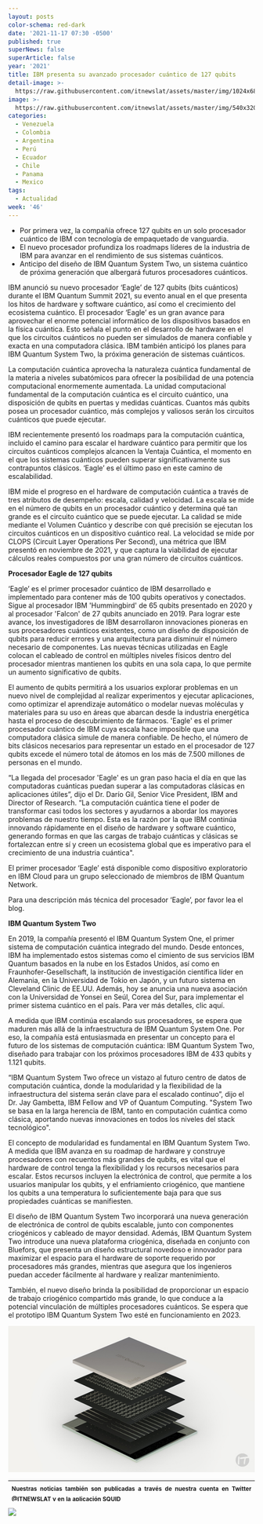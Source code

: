 ```yaml
---
layout: posts
color-schema: red-dark
date: '2021-11-17 07:30 -0500'
published: true
superNews: false
superArticle: false
year: '2021'
title: IBM presenta su avanzado procesador cuántico de 127 qubits
detail-image: >-
  https://raw.githubusercontent.com/itnewslat/assets/master/img/1024x680/IBM_Chip-g.jpg
image: >-
  https://raw.githubusercontent.com/itnewslat/assets/master/img/540x320/IBM_Chip-p.jpg
categories:
  - Venezuela
  - Colombia
  - Argentina
  - Perú
  - Ecuador
  - Chile
  - Panama
  - Mexico
tags:
  - Actualidad
week: '46'
---
```

- Por primera vez, la compañía ofrece 127 qubits en un solo procesador cuántico de IBM con tecnología de empaquetado de vanguardia.
- El nuevo procesador profundiza los roadmaps líderes de la industria de IBM para avanzar en el rendimiento de sus sistemas cuánticos.
- Anticipo del diseño de IBM Quantum System Two, un sistema cuántico de próxima generación que albergará futuros procesadores cuánticos.

IBM anunció su nuevo procesador ‘Eagle’ de 127 qubits (bits cuánticos) durante el IBM Quantum Summit 2021, su evento anual en el que presenta los hitos de hardware y software cuántico, así como el crecimiento del ecosistema cuántico. El procesador ‘Eagle’ es
un gran avance para aprovechar el enorme potencial informático de los dispositivos basados en la física cuántica. Esto señala el punto en el desarrollo de hardware en el que los circuitos cuánticos no pueden ser simulados de manera confiable y exacta en una computadora clásica. IBM también anticipó los planes para IBM Quantum System Two, la próxima generación de sistemas cuánticos.
 
La computación cuántica aprovecha la naturaleza cuántica fundamental de la materia a niveles subatómicos para ofrecer la posibilidad de una potencia computacional enormemente aumentada. La unidad computacional fundamental de la computación cuántica es el circuito cuántico, una disposición de qubits en puertas y medidas cuánticas. Cuantos más qubits posea un procesador cuántico, más complejos y valiosos serán los circuitos cuánticos que puede ejecutar.
 
IBM recientemente presentó los roadmaps para la computación cuántica, incluido el camino para escalar el hardware cuántico para permitir que los circuitos cuánticos complejos alcancen la Ventaja Cuántica, el momento en el que los sistemas cuánticos pueden superar significativamente sus contrapuntos clásicos. ‘Eagle’ es el último paso en este camino de escalabilidad.
 
IBM mide el progreso en el hardware de computación cuántica a través de tres atributos de desempeño: escala, calidad y velocidad. La escala se mide en el número de qubits en un procesador cuántico y determina qué tan grande es el circuito cuántico que se puede ejecutar. La calidad se mide mediante el Volumen Cuántico y describe con qué precisión se ejecutan los circuitos cuánticos en un dispositivo cuántico real. La velocidad se mide por CLOPS (Circuit Layer Operations Per Second), una métrica que IBM presentó en noviembre de 2021, y que captura la viabilidad de ejecutar cálculos reales compuestos por una gran número de circuitos cuánticos.
 
**Procesador Eagle de 127 qubits**
 
‘Eagle’ es el primer procesador cuántico de IBM desarrollado e implementado para contener más de 100 qubits operativos y conectados. Sigue al procesador IBM 'Hummingbird' de 65 qubits presentado en 2020 y al procesador 'Falcon' de 27 qubits anunciado en 2019. Para lograr este avance, los investigadores de IBM desarrollaron innovaciones pioneras en sus procesadores cuánticos existentes, como un diseño de disposición de qubits para reducir errores y una arquitectura para disminuir el número necesario de componentes. Las nuevas técnicas utilizadas en Eagle colocan el cableado de control en múltiples niveles físicos dentro del procesador mientras mantienen los qubits en una sola capa, lo que permite un aumento significativo de qubits.
 
El aumento de qubits permitirá a los usuarios explorar problemas en un nuevo nivel de complejidad al realizar experimentos y ejecutar aplicaciones, como optimizar el aprendizaje automático o modelar nuevas moléculas y materiales para su uso en áreas que abarcan desde la industria energética hasta el proceso de descubrimiento de fármacos. 'Eagle' es el primer procesador cuántico de IBM cuya escala hace imposible que una computadora clásica simule de manera confiable. De hecho, el número de bits clásicos necesarios para representar un estado en el procesador de 127 qubits excede el número total de átomos en los más de 7.500 millones de personas en el mundo.
 
“La llegada del procesador 'Eagle' es un gran paso hacia el día en que las computadoras cuánticas puedan superar a las computadoras clásicas en aplicaciones útiles”, dijo el Dr. Darío Gil, Senior Vice President, IBM and Director of Research. “La computación cuántica tiene el poder de transformar casi todos los sectores y ayudarnos a abordar los mayores problemas de nuestro tiempo. Esta es la razón por la que IBM continúa innovando rápidamente en el diseño de hardware y software cuántico, generando formas en que las cargas de trabajo cuánticas y clásicas se fortalezcan entre sí y creen un ecosistema global que es imperativo para el crecimiento de una industria cuántica".
 
El primer procesador ‘Eagle’ está disponible como dispositivo exploratorio en IBM Cloud para un grupo seleccionado de miembros de IBM Quantum Network.
 
Para una descripción más técnica del procesador ‘Eagle’, por favor lea el blog.

**IBM Quantum System Two**
 
En 2019, la compañía presentó el IBM Quantum System One, el primer sistema de computación cuántica integrado del mundo. Desde entonces, IBM ha implementado estos sistemas como el cimiento de sus servicios IBM Quantum basados en la nube en los Estados Unidos, así como en Fraunhofer-Gesellschaft, la institución de investigación científica líder en Alemania, en la Universidad de Tokio en Japón, y un futuro sistema en Cleveland Clinic de EE.UU. Además, hoy se anuncia una nueva asociación con la Universidad de Yonsei en Seúl, Corea del Sur, para implementar el primer sistema cuántico en el país. Para ver más detalles, clic aquí.
 
A medida que IBM continúa escalando sus procesadores, se espera que maduren más allá de la infraestructura de IBM Quantum System One. Por eso, la compañía está entusiasmada en presentar un concepto para el futuro de los sistemas de computación cuántica: IBM Quantum System Two, diseñado para trabajar con los próximos procesadores IBM de 433 qubits y 1.121 qubits.
 
“IBM Quantum System Two ofrece un vistazo al futuro centro de datos de computación cuántica, donde la modularidad y la flexibilidad de la infraestructura del sistema serán clave para el escalado continuo”, dijo el Dr. Jay Gambetta, IBM Fellow and VP of Quantum Computing. "System Two se basa en la larga herencia de IBM, tanto en computación cuántica como clásica, aportando nuevas innovaciones en todos los niveles del stack tecnológico".
 
El concepto de modularidad es fundamental en IBM Quantum System Two. A medida que IBM avanza en su roadmap de hardware y construye procesadores con recuentos más grandes de qubits, es vital que el hardware de control tenga la flexibilidad y los recursos necesarios para escalar. Estos recursos incluyen la electrónica de control, que permite a los usuarios manipular los qubits, y el enfriamiento criogénico, que mantiene los qubits a una temperatura lo suficientemente baja para que sus propiedades cuánticas se manifiesten.
 
El diseño de IBM Quantum System Two incorporará una nueva generación de electrónica de control de qubits escalable, junto con componentes criogénicos y cableado de mayor densidad. Además, IBM Quantum System Two introduce una nueva plataforma criogénica, diseñada en conjunto con Bluefors, que presenta un diseño estructural novedoso e innovador para maximizar el espacio para el hardware de soporte requerido por procesadores más grandes, mientras que asegura que los ingenieros puedan acceder fácilmente al hardware y realizar mantenimiento.
 
También, el nuevo diseño brinda la posibilidad de proporcionar un espacio de trabajo criogénico compartido más grande, lo que conduce a la potencial vinculación de múltiples procesadores cuánticos. Se espera que el prototipo IBM Quantum System Two esté en funcionamiento en 2023.

![](https://raw.githubusercontent.com/itnewslat/assets/master/img/540x320/IBM_Chip-p.jpg)

<table style="height: 42px;" width="569">
<tbody>
<tr>
<td style="text-align: justify;"><sub><strong>Nuestras noticias también son publicadas a través de nuestra cuenta en Twitter <a href="https://twitter.com/itnewslat?lang=es">@ITNEWSLAT</a> y en la aplicación <a href="https://squidapp.co/en/">SQUID</a></strong></sub></td>
</tr>
</tbody>
</table>

<img src="https://tracker.metricool.com/c3po.jpg?hash=56f88a41e39ab42c063cc51676587a04"/>